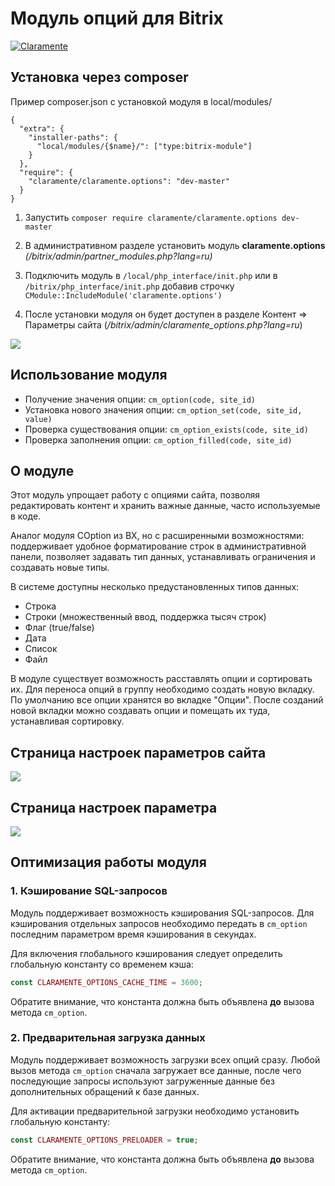 # Модуль опций для Bitrix

[![Claramente](https://claramente.ru/upload/claramente/a2c/ho3rj4p3j2t7scsartohgjajkb1xkyh0/logo.svg)](https://claramente.ru)

Установка через composer
-------------------------
Пример composer.json с установкой модуля в local/modules/
```
{
  "extra": {
    "installer-paths": {
      "local/modules/{$name}/": ["type:bitrix-module"]
    }
  },
  "require": {
    "claramente/claramente.options": "dev-master"
  }
}
```

1. Запустить `composer require claramente/claramente.options dev-master`

2. В административном разделе установить модуль **claramente.options** _(/bitrix/admin/partner_modules.php?lang=ru)_

3. Подключить модуль в `/local/php_interface/init.php` или в `/bitrix/php_interface/init.php` добавив строчку `CModule::IncludeModule('claramente.options')`

4. После установки модуля он будет доступен в разделе Контент => Параметры сайта (_/bitrix/admin/claramente_options.php?lang=ru_)

![](https://claramente.ru/upload/claramente/admin-left-menu.png)

Использование модуля
-------------------------
- Получение значения опции: `cm_option(code, site_id)`
- Установка нового значения опции: `cm_option_set(code, site_id, value)`
- Проверка существования опции: `cm_option_exists(code, site_id)`
- Проверка заполнения опции: `cm_option_filled(code, site_id)`

О модуле
-------------------------
Этот модуль упрощает работу с опциями сайта, позволяя редактировать контент и хранить важные данные, часто используемые в коде.

Аналог модуля COption из BX, но с расширенными возможностями: поддерживает удобное форматирование строк в административной панели, позволяет задавать тип данных, устанавливать ограничения и создавать новые типы.

В системе доступны несколько предустановленных типов данных:

- Строка
- Строки (множественный ввод, поддержка тысяч строк)
- Флаг (true/false)
- Дата
- Список
- Файл

В модуле существует возможность расставлять опции и сортировать их. Для переноса опций в группу необходимо создать новую вкладку. По умолчанию все опции хранятся во вкладке "Опции". После созданий новой вкладки можно создавать опции и помещать их туда, устанавливая сортировку. 

## Страница настроек параметров сайта
![](https://claramente.ru/upload/claramente/admin-main.jpg)


## Страница настроек параметра 
![](https://claramente.ru/upload/claramente/admin-option-edit.png)

## Оптимизация работы модуля

### 1. Кэширование SQL-запросов
Модуль поддерживает возможность кэширования SQL-запросов. Для кэширования отдельных запросов необходимо передать в `cm_option` последним параметром время кэширования в секундах.

Для включения глобального кэширования следует определить глобальную константу со временем кэша:

```php
const CLARAMENTE_OPTIONS_CACHE_TIME = 3600;
```

Обратите внимание, что константа должна быть объявлена **до** вызова метода `cm_option`.

### 2. Предварительная загрузка данных 
Модуль поддерживает возможность загрузки всех опций сразу. Любой вызов метода `cm_option` сначала загружает все данные, после чего последующие запросы используют загруженные данные без дополнительных обращений к базе данных.

Для активации предварительной загрузки необходимо установить глобальную константу:

```php
const CLARAMENTE_OPTIONS_PRELOADER = true;
```

Обратите внимание, что константа должна быть объявлена **до** вызова метода `cm_option`.

